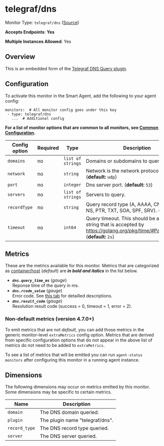 
<!--- Generated by to-integrations-repo script in Smart Agent repo, DO NOT MODIFY HERE --->
<!--- GENERATED BY gomplate from scripts/docs/templates/monitor-page.md.tmpl --->

# telegraf/dns

Monitor Type: `telegraf/dns` ([Source](https://github.com/signalfx/signalfx-agent/tree/master/pkg/monitors/telegraf/monitors/dns))

**Accepts Endpoints**: **Yes**

**Multiple Instances Allowed**: Yes

## Overview

This is an embedded form of the [Telegraf DNS Query
plugin](https://github.com/influxdata/telegraf/tree/master/plugins/inputs/dns_query).


## Configuration

To activate this monitor in the Smart Agent, add the following to your
agent config:

```
monitors:  # All monitor config goes under this key
 - type: telegraf/dns
   ...  # Additional config
```

**For a list of monitor options that are common to all monitors, see [Common
Configuration](../monitor-config.html#common-configuration).**


| Config option | Required | Type | Description |
| --- | --- | --- | --- |
| `domains` | no | `list of strings` | Domains or subdomains to query. |
| `network` | no | `string` | Network is the network protocol name. (**default:** `udp`) |
| `port` | no | `integer` | Dns server port. (**default:** `53`) |
| `servers` | no | `list of strings` | Servers to query. |
| `recordType` | no | `string` | Query record type (A, AAAA, CNAME, MX, NS, PTR, TXT, SOA, SPF, SRV). (**default:** `NS`) |
| `timeout` | no | `int64` | Query timeout. This should be a duration string that is accepted by https://golang.org/pkg/time/#ParseDuration. (**default:** `2s`) |


## Metrics

These are the metrics available for this monitor.
Metrics that are categorized as
[container/host](https://docs.signalfx.com/en/latest/admin-guide/usage.html#about-custom-bundled-and-high-resolution-metrics)
(*default*) are ***in bold and italics*** in the list below.


 - ***`dns.query_time_ms`*** (*gauge*)<br>    Reponse time of the query in ms.
 - ***`dns.rcode_value`*** (*gauge*)<br>    Error code. See [this tab](https://github.com/influxdata/telegraf/tree/master/plugins/inputs/dns_query#rcode-descriptions) for detailled descriptions.
 - ***`dns.result_code`*** (*gauge*)<br>    Resolution result code (success = 0, timeout = 1, error = 2).

### Non-default metrics (version 4.7.0+)

To emit metrics that are not _default_, you can add those metrics in the
generic monitor-level `extraMetrics` config option.  Metrics that are derived
from specific configuration options that do not appear in the above list of
metrics do not need to be added to `extraMetrics`.

To see a list of metrics that will be emitted you can run `agent-status
monitors` after configuring this monitor in a running agent instance.

## Dimensions

The following dimensions may occur on metrics emitted by this monitor.  Some
dimensions may be specific to certain metrics.

| Name | Description |
| ---  | ---         |
| `domain` | The DNS domain queried. |
| `plugin` | The plugin name "telegraf/dns". |
| `record_type` | The DNS record type queried. |
| `server` | The DNS server queried. |



